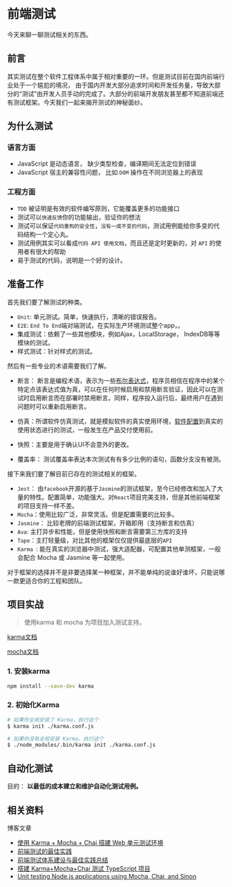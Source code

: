 # 前端测试

今天来聊一聊测试相关的东西。

## 前言

其实测试在整个软件工程体系中属于相对重要的一环。但是测试目前在国内前端行业处于一个尴尬的境况，
由于国内开发大部分追求时间和开发任务量，导致大部分的“测试”由开发人员手动的完成了。大部分的前端开发朋友甚至都不知道前端还有测试框架。今天我们一起来揭开测试的神秘面纱。

## 为什么测试

### 语言方面

- JavaScript 是动态语言， 缺少类型检查，编译期间无法定位到错误
- JavaScript 宿主的兼容性问题， 比如 `DOM` 操作在不同浏览器上的表现

### 工程方面

- `TDD` 被证明是有效的软件编写原则，它能覆盖更多的功能接口
- 测试可以`快速反馈`你的功能输出，验证你的想法
- 测试可以保证`代码重构的安全性`，`没有一成不变的代码`，测试用例能给你多变的代码结构一个定心丸。
- 测试用例其实可以看成`代码 API 使用文档`，而且还是定时更新的，对 `API` 的使用者有很大的帮助
- 易于测试的代码，说明是一个好的设计。

## 准备工作

首先我们要了解测试的种类。

- `Unit`: 单元测试。简单，快速执行，清晰的错误报告。
- `E2E`: `End To End`端对端测试，在实际生产环境测试整个app，。
- 集成测试：依赖了一些其他模块，例如Ajax，LocalStorage， IndexDB等等模块的测试。
- 样式测试：针对样式的测试。

然后有一些专业的术语需要我们了解。

- 断言： 断言是编程术语，表示为一些[布尔表达式](https://baike.baidu.com/item/布尔表达式/1574380)，程序员相信在程序中的某个特定点该表达式值为真，可以在任何时候启用和禁用断言验证，因此可以在测试时启用断言而在部署时禁用断言。同样，程序投入运行后，最终用户在遇到问题时可以重新启用断言。

- 仿真：所谓软件仿真测试，就是模拟软件的真实使用环境，[软件配置](https://baike.baidu.com/item/软件配置/9826949)到真实的使用状态进行的测试，一般发生在产品交付使用前。

- 快照：主要是用于确认UI不会意外的更改。

- 覆盖率： 测试覆盖率表达本次测试有有多少比例的语句，函数分支没有被测。

接下来我们要了解目前已存在的测试相关的框架。

- `Jest`： 由`facebook`开源的基于`Jasmine`的测试框架，至今已经修改和加入了大量的特性。配置简单，功能强大。对`React`项目完美支持，但是其他前端框架的项目支持一样不差。
- `Mocha`：使用比较广泛，非常灵活。但是配置需要的比较多。
- `Jasmine`： 比较老牌的前端测试框架，开箱即用（支持断言和仿真）
- `Ava`:  主打异步和性能，但是使用快照和断言需要第三方库的支持
- `Tape`：主打轻量级，对比其他的框架仅仅提供最底层的`API`
- `Karma `: 能在真实的浏览器中测试，强大适配器，可配置其他单测框架，一般会配合 Mocha 或 Jasmine 等一起使用。

对于框架的选择并不是非要选择某一种框架，并不能单纯的说谁好谁坏，只能说哪一款更适合你的工程和团队。

## 项目实战

> 使用karma 和 mocha 为项目加入测试支持。

[karma文档](https://karma-runner.github.io/6.3/index.html)

[mocha文档](https://mochajs.org/)

### 1. 安装karma

```bash
npm install --save-dev karma
```

### 2. 初始化Karma

```bash
# 如果你全局安装了 Karma，执行这个
$ karma init ./karma.conf.js

# 如果你没有全局安装 Karma，执行这个
$ ./node_modules/.bin/karma init ./karma.conf.js
```



## 自动化测试

目的： **以最低的成本建立和维护自动化测试用例。**

## 相关资料

博客文章

- [使用 Karma + Mocha + Chai 搭建 Web 单元测试环境](https://liuyib.github.io/2020/03/20/use-karma-mocha-chai-to-test/)
- [前端测试的最佳实践](https://kerminate.me/2019/12/22/%E5%89%8D%E7%AB%AF%E6%B5%8B%E8%AF%95%E7%9A%84%E6%9C%80%E4%BD%B3%E5%AE%9E%E8%B7%B5/)
- [前端测试体系建设与最佳实践总结](https://cloud.tencent.com/developer/article/1540065)
- [搭建 Karma+Mocha+Chai 测试 TypeScript 项目](https://blog.crimx.com/2019/06/19/%E6%90%AD%E5%BB%BA-karma-mocha-chai-%E6%B5%8B%E8%AF%95-typescript-%E9%A1%B9%E7%9B%AE/)
- [Unit testing Node.js applications using Mocha, Chai, and Sinon](https://blog.logrocket.com/unit-testing-node-js-applications-using-mocha-chai-and-sinon/)